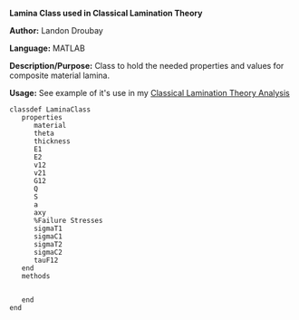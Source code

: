 **Lamina Class used in Classical Lamination Theory**

**Author:** Landon Droubay

**Language:** MATLAB


**Description/Purpose:** Class to hold the needed properties and values for composite material lamina. 

**Usage:** See example of it's use in my [Classical Lamination Theory Analysis](/MATLAB/Composites/CLT)

```
classdef LaminaClass
   properties
      material
      theta
      thickness
      E1
      E2
      v12
      v21
      G12
      Q
      S
      a
      axy
      %Failure Stresses
      sigmaT1
      sigmaC1
      sigmaT2
      sigmaC2
      tauF12
   end
   methods
    
      
   end
end
```
